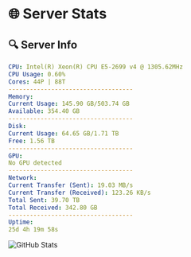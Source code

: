 # 🌐 Server Stats
## 🔍 Server Info
```yaml
CPU: Intel(R) Xeon(R) CPU E5-2699 v4 @ 1305.62MHz
CPU Usage: 0.60%
Cores: 44P | 88T
-----------------------------------
Memory:
Current Usage: 145.90 GB/503.74 GB
Available: 354.40 GB
-----------------------------------
Disk:
Current Usage: 64.65 GB/1.71 TB
Free: 1.56 TB
-----------------------------------
GPU:
No GPU detected
-----------------------------------
Network:
Current Transfer (Sent): 19.03 MB/s
Current Transfer (Received): 123.26 KB/s
Total Sent: 39.70 TB
Total Received: 342.80 GB
-----------------------------------
Uptime:
25d 4h 19m 58s
```
![GitHub Stats](https://img.shields.io/badge/Updated-2025-04-02_01:42:47-blue)